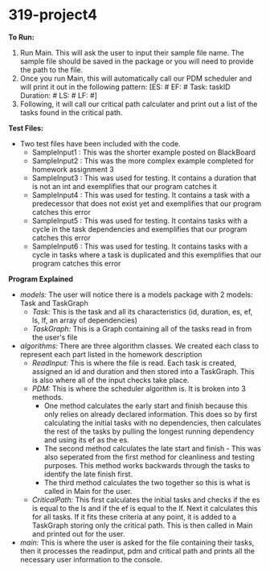 # 319-project4

<b>To Run:</b>
  1. Run Main. This will ask the user to input their sample file name. The sample file should be saved in the package or you will need to provide the path to the file.
  2. Once you run Main, this will automatically call our PDM scheduler and will print it out in the following pattern:
      [ES: # EF: # Task: taskID Duration: # LS: # LF: #]
  3. Following, it will call our critical path calculater and print out a list of the tasks found in the critical path.

<b>Test Files:</b>
  - Two test files have been included with the code.
      - SampleInput1 : This was the shorter example posted on BlackBoard
      - SampleInput2 : This was the more complex example completed for homework assignment 3
      - SampleInput3 : This was used for testing. It contains a duration that is not an int and exemplifies that our program catches it
      - SampleInput4 : This was used for testing. It contains a task with a predecessor that does not exist yet and exemplifies that our program catches this error
      - SampleInput5 : This was used for testing. It contains tasks with a cycle in the task dependencies and exemplifies that our program catches this error
      - SampleInput6 : This was used for testing. It contains tasks with a cycle in tasks where a task is duplicated and this exemplifies that our program catches this error
  
<b>Program Explained</b>
- <i>models:</i> The user will notice there is a models package with 2 models: Task and TaskGraph
    - <i>Task:</i> This is the task and all its characteristics (id, duration, es, ef, ls, lf, an array of dependencies)
    - <i>TaskGraph:</i> This is a Graph containing all of the tasks read in from the user's file
- <i>algorithms:</i> There are three algorithm classes. We created each class to represent each part listed in the homework description
    - <i>ReadInput:</i> This is where the file is read. Each task is created, assigned an id and duration and then stored into a TaskGraph. This is also where all of the input checks take place.
    - <i>PDM:</i> This is where the scheduler algorithm is. It is broken into 3 methods.
      - One method calculates the early start and finish because this only relies on already declared information. This does so by first calculating the initial tasks with no dependencies, then calculates the rest of the tasks by pulling the longest running dependency and using its ef as the es.
      - The second method calculates the late start and finish - This was also seperated from the first method for cleanliness and testing purposes. This method works backwards through the tasks to identify the late finish first.
      - The third method calculates the two together so this is what is called in Main for the user.
    - <i>CriticalPath:</i> This first calculates the initial tasks and checks if the es is equal to the ls and if the ef is equal to the lf. Next it calculates this for all tasks. If it fits these criteria at any point, it is added to a TaskGraph storing only the critical path. This is then called in Main and printed out for the user.
- <i>main:</i> This is where the user is asked for the file containing their tasks, then it processes the readinput, pdm and critical path and prints all the necessary user information to the console.
